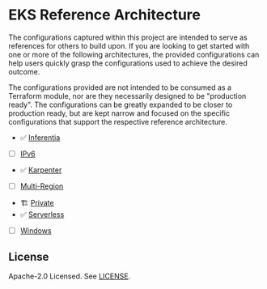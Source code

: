 # EKS Reference Architecture

The configurations captured within this project are intended to serve as references for others to build upon. If you are looking to get started with one or more of the following architectures, the provided configurations can help users quickly grasp the configurations used to achieve the desired outcome.

The configurations provided are not intended to be consumed as a Terraform module, nor are they necessarily designed to be "production ready". The configurations can be greatly expanded to be closer to production ready, but are kept narrow and focused on the specific configurations that support the respective reference architecture.

- ✅ [Inferentia](https://github.com/clowdhaus/eks-reference-architecture/tree/main/inferentia)
- [ ] [IPv6](https://github.com/clowdhaus/eks-reference-architecture/tree/main/ipv6)
- ✅ [Karpenter](https://github.com/clowdhaus/eks-reference-architecture/tree/main/karpenter)
- [ ] [Multi-Region](https://github.com/clowdhaus/eks-reference-architecture/tree/main/multi-region)
- 🏗️ [Private](https://github.com/clowdhaus/eks-reference-architecture/tree/main/private)
- ✅ [Serverless](https://github.com/clowdhaus/eks-reference-architecture/tree/main/serverless)
- [ ] [Windows](https://github.com/clowdhaus/eks-reference-architecture/tree/main/windows)

## License

Apache-2.0 Licensed. See [LICENSE](https://github.com/clowdhaus/eks-reference-architecture/blob/main/LICENSE).
